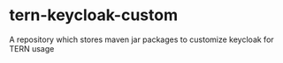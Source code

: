 # tern-keycloak-custom
A repository which stores maven jar packages to customize keycloak for TERN usage
